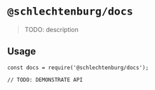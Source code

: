 # `@schlechtenburg/docs`

> TODO: description

## Usage

```
const docs = require('@schlechtenburg/docs');

// TODO: DEMONSTRATE API
```
